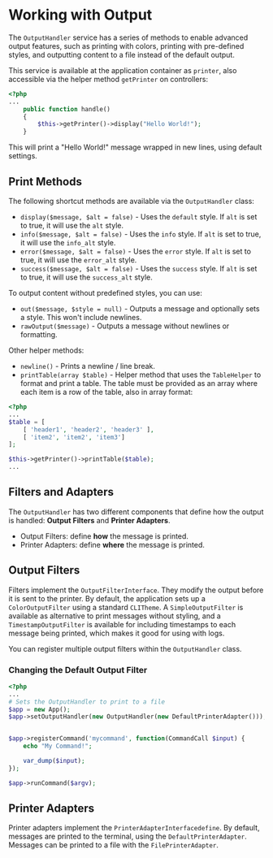 # Working with Output

The `OutputHandler` service has a series of methods to enable advanced output features, such as printing with colors, printing with pre-defined styles, and outputting content to a file instead of the default output.

This service is available at the application container as `printer`, also accessible via the helper method `getPrinter` on controllers:


```php
<?php
...
    public function handle()
    {       
        $this->getPrinter()->display("Hello World!");
    }
```


This will print a "Hello World!" message wrapped in new lines, using default settings. 

## Print Methods

The following shortcut methods are available via the `OutputHandler` class:

- `display($message, $alt = false)` - Uses the `default` style. If `alt` is set to true, it will use the `alt` style.
- `info($message, $alt = false)` - Uses the `info` style. If `alt` is set to true, it will use the `info_alt` style.
- `error($message, $alt = false)` - Uses the `error` style. If `alt` is set to true, it will use the `error_alt` style.
- `success($message, $alt = false)` - Uses the `success` style. If `alt` is set to true, it will use the `success_alt` style.


To output content without predefined styles, you can use:

- `out($message, $style = null)` - Outputs a message and optionally sets a style. This won't include newlines.
- `rawOutput($message)` - Outputs a message without newlines or formatting.

Other helper methods:
- `newline()` - Prints a newline / line break.
- `printTable(array $table)` - Helper method that uses the `TableHelper` to format and print a table. The table must be provided as an array where each item is a row of the table, also in array format:

```php
<?php
...
$table = [
    [ 'header1', 'header2', 'header3' ],
    [ 'item2', 'item2', 'item3']
];

$this->getPrinter()->printTable($table);
...
```


## Filters and Adapters



The `OutputHandler` has two different components that define how the output is handled: **Output Filters** and **Printer Adapters**.

- Output Filters: define **how** the message is printed.
- Printer Adapters: define **where** the message is printed.

## Output Filters

Filters implement the `OutputFilterInterface`. They modify the output before it is sent to the printer. By default, the application sets up a `ColorOutputFilter` using a standard `CLITheme`. A `SimpleOutputFilter` is available as alternative to print messages without styling, and a `TimestampOutputFilter` is available for including timestamps to each message being printed, which makes it good for using with logs. 

You can register multiple output filters within the `OutputHandler` class.

### Changing the Default Output Filter

```php
<?php 
...
# Sets the OutputHandler to print to a file
$app = new App();
$app->setOutputHandler(new OutputHandler(new DefaultPrinterAdapter()));


$app->registerCommand('mycommand', function(CommandCall $input) {
    echo "My Command!";

    var_dump($input);
});

$app->runCommand($argv);
```

## Printer Adapters

Printer adapters implement the `PrinterAdapterInterfacedefine`. By default, messages are printed to the terminal, using the `DefaultPrinterAdapter`. Messages can be printed to a file with the `FilePrinterAdapter`. 


##